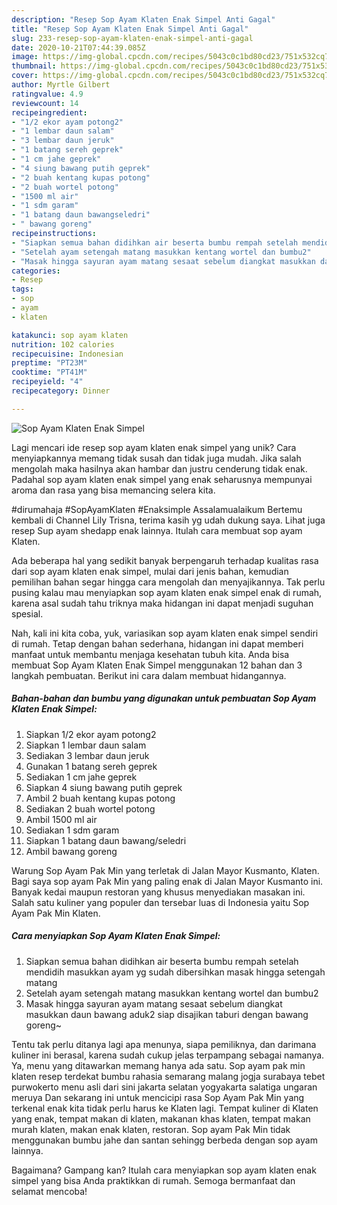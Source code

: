 ```yaml
---
description: "Resep Sop Ayam Klaten Enak Simpel Anti Gagal"
title: "Resep Sop Ayam Klaten Enak Simpel Anti Gagal"
slug: 233-resep-sop-ayam-klaten-enak-simpel-anti-gagal
date: 2020-10-21T07:44:39.085Z
image: https://img-global.cpcdn.com/recipes/5043c0c1bd80cd23/751x532cq70/sop-ayam-klaten-enak-simpel-foto-resep-utama.jpg
thumbnail: https://img-global.cpcdn.com/recipes/5043c0c1bd80cd23/751x532cq70/sop-ayam-klaten-enak-simpel-foto-resep-utama.jpg
cover: https://img-global.cpcdn.com/recipes/5043c0c1bd80cd23/751x532cq70/sop-ayam-klaten-enak-simpel-foto-resep-utama.jpg
author: Myrtle Gilbert
ratingvalue: 4.9
reviewcount: 14
recipeingredient:
- "1/2 ekor ayam potong2"
- "1 lembar daun salam"
- "3 lembar daun jeruk"
- "1 batang sereh geprek"
- "1 cm jahe geprek"
- "4 siung bawang putih geprek"
- "2 buah kentang kupas potong"
- "2 buah wortel potong"
- "1500 ml air"
- "1 sdm garam"
- "1 batang daun bawangseledri"
- " bawang goreng"
recipeinstructions:
- "Siapkan semua bahan didihkan air beserta bumbu rempah setelah mendidih masukkan ayam yg sudah dibersihkan masak hingga setengah matang"
- "Setelah ayam setengah matang masukkan kentang wortel dan bumbu2"
- "Masak hingga sayuran ayam matang sesaat sebelum diangkat masukkan daun bawang aduk2 siap disajikan taburi dengan bawang goreng~"
categories:
- Resep
tags:
- sop
- ayam
- klaten

katakunci: sop ayam klaten 
nutrition: 102 calories
recipecuisine: Indonesian
preptime: "PT23M"
cooktime: "PT41M"
recipeyield: "4"
recipecategory: Dinner

---
```



![Sop Ayam Klaten Enak Simpel](https://img-global.cpcdn.com/recipes/5043c0c1bd80cd23/751x532cq70/sop-ayam-klaten-enak-simpel-foto-resep-utama.jpg)

Lagi mencari ide resep sop ayam klaten enak simpel yang unik? Cara menyiapkannya memang tidak susah dan tidak juga mudah. Jika salah mengolah maka hasilnya akan hambar dan justru cenderung tidak enak. Padahal sop ayam klaten enak simpel yang enak seharusnya mempunyai aroma dan rasa yang bisa memancing selera kita.

#dirumahaja #SopAyamKlaten #Enaksimple Assalamualaikum Bertemu kembali di Channel Lily Trisna, terima kasih yg udah dukung saya. Lihat juga resep Sup ayam shedapp enak lainnya. Itulah cara membuat sop ayam Klaten.

Ada beberapa hal yang sedikit banyak berpengaruh terhadap kualitas rasa dari sop ayam klaten enak simpel, mulai dari jenis bahan, kemudian pemilihan bahan segar hingga cara mengolah dan menyajikannya. Tak perlu pusing kalau mau menyiapkan sop ayam klaten enak simpel enak di rumah, karena asal sudah tahu triknya maka hidangan ini dapat menjadi suguhan spesial.


Nah, kali ini kita coba, yuk, variasikan sop ayam klaten enak simpel sendiri di rumah. Tetap dengan bahan sederhana, hidangan ini dapat memberi manfaat untuk membantu menjaga kesehatan tubuh kita. Anda bisa membuat Sop Ayam Klaten Enak Simpel menggunakan 12 bahan dan 3 langkah pembuatan. Berikut ini cara dalam membuat hidangannya.

<!--inarticleads1-->

##### Bahan-bahan dan bumbu yang digunakan untuk pembuatan Sop Ayam Klaten Enak Simpel:

1. Siapkan 1/2 ekor ayam potong2
1. Siapkan 1 lembar daun salam
1. Sediakan 3 lembar daun jeruk
1. Gunakan 1 batang sereh geprek
1. Sediakan 1 cm jahe geprek
1. Siapkan 4 siung bawang putih geprek
1. Ambil 2 buah kentang kupas potong
1. Sediakan 2 buah wortel potong
1. Ambil 1500 ml air
1. Sediakan 1 sdm garam
1. Siapkan 1 batang daun bawang/seledri
1. Ambil  bawang goreng


Warung Sop Ayam Pak Min yang terletak di Jalan Mayor Kusmanto, Klaten. Bagi saya sop ayam Pak Min yang paling enak di Jalan Mayor Kusmanto ini. Banyak kedai maupun restoran yang khusus menyediakan masakan ini. Salah satu kuliner yang populer dan tersebar luas di Indonesia yaitu Sop Ayam Pak Min Klaten. 

<!--inarticleads2-->

##### Cara menyiapkan Sop Ayam Klaten Enak Simpel:

1. Siapkan semua bahan didihkan air beserta bumbu rempah setelah mendidih masukkan ayam yg sudah dibersihkan masak hingga setengah matang
1. Setelah ayam setengah matang masukkan kentang wortel dan bumbu2
1. Masak hingga sayuran ayam matang sesaat sebelum diangkat masukkan daun bawang aduk2 siap disajikan taburi dengan bawang goreng~


Tentu tak perlu ditanya lagi apa menunya, siapa pemiliknya, dan darimana kuliner ini berasal, karena sudah cukup jelas terpampang sebagai namanya. Ya, menu yang ditawarkan memang hanya ada satu. Sop ayam pak min klaten resep terdekat bumbu rahasia semarang malang jogja surabaya tebet purwokerto menu asli dari sini jakarta selatan yogyakarta salatiga ungaran meruya Dan sekarang ini untuk mencicipi rasa Sop Ayam Pak Min yang terkenal enak kita tidak perlu harus ke Klaten lagi. Tempat kuliner di Klaten yang enak, tempat makan di klaten, makanan khas klaten, tempat makan murah klaten, makan enak klaten, restoran. Sop ayam Pak Min tidak menggunakan bumbu jahe dan santan sehingg berbeda dengan sop ayam lainnya. 

Bagaimana? Gampang kan? Itulah cara menyiapkan sop ayam klaten enak simpel yang bisa Anda praktikkan di rumah. Semoga bermanfaat dan selamat mencoba!

